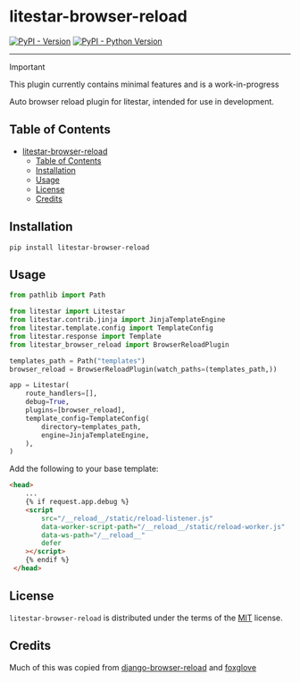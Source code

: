 # litestar-browser-reload

[![PyPI - Version](https://img.shields.io/pypi/v/litestar-browser-reload.svg)](https://pypi.org/project/litestar-browser-reload)
[![PyPI - Python Version](https://img.shields.io/pypi/pyversions/litestar-browser-reload.svg)](https://pypi.org/project/litestar-browser-reload)

-----

> [!IMPORTANT]
> This plugin currently contains minimal features and is a work-in-progress

Auto browser reload plugin for litestar, intended for use in development.

## Table of Contents

- [litestar-browser-reload](#litestar-browser-reload)
  - [Table of Contents](#table-of-contents)
  - [Installation](#installation)
  - [Usage](#usage)
  - [License](#license)
  - [Credits](#credits)

## Installation

```console
pip install litestar-browser-reload
```

## Usage

```python
from pathlib import Path

from litestar import Litestar
from litestar.contrib.jinja import JinjaTemplateEngine
from litestar.template.config import TemplateConfig
from litestar.response import Template
from litestar_browser_reload import BrowserReloadPlugin

templates_path = Path("templates")
browser_reload = BrowserReloadPlugin(watch_paths=(templates_path,))

app = Litestar(
    route_handlers=[],
    debug=True,
    plugins=[browser_reload],
    template_config=TemplateConfig(
        directory=templates_path,
        engine=JinjaTemplateEngine,
    ),
)

```

Add the following to your base template:

```html
<head>
    ...
    {% if request.app.debug %}
    <script
        src="/__reload__/static/reload-listener.js"
        data-worker-script-path="/__reload__/static/reload-worker.js"
        data-ws-path="/__reload__"
        defer
    ></script>
    {% endif %}
 </head>
```

## License

`litestar-browser-reload` is distributed under the terms of the [MIT](https://spdx.org/licenses/MIT.html) license.


## Credits

Much of this was copied from [django-browser-reload](https://github.com/adamchainz/django-browser-reload) and [foxglove](https://github.com/samuelcolvin/foxglove)